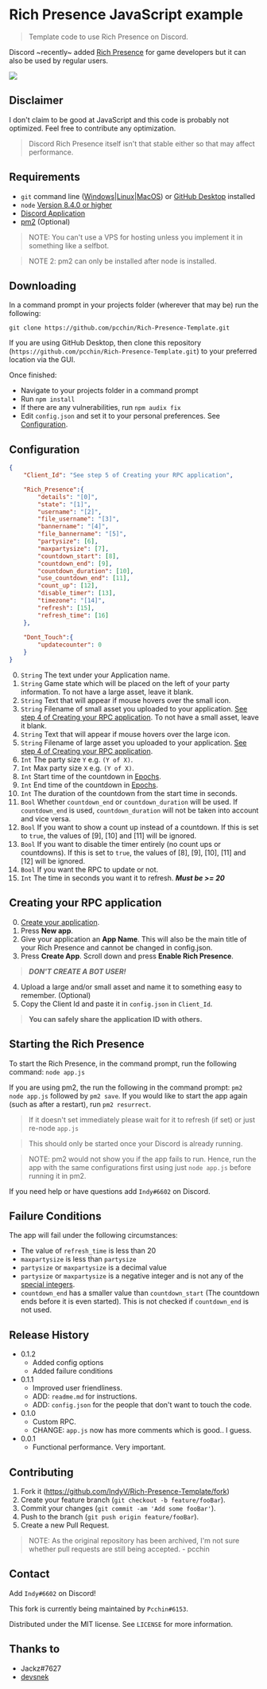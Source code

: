 # Rich Presence JavaScript example
> Template code to use Rich Presence on Discord.

Discord ~recently~ added [Rich Presence](https://discordapp.com/developers/docs/rich-presence/best-practices) for game developers but it can also be used by regular users.

![](https://i.imgur.com/p6WUZoi.png)

## Disclaimer
I don't claim to be good at JavaScript and this code is probably not optimized.
Feel free to contribute any optimization.

> Discord Rich Presence itself isn't that stable either so that may affect performance.

## Requirements

- `git` command line ([Windows](https://git-scm.com/download/win)|[Linux](https://git-scm.com/book/en/v2/Getting-Started-Installing-Git)|[MacOS](https://git-scm.com/download/mac)) or [GitHub Desktop](https://desktop.github.com/) installed
- `node` [Version 8.4.0 or higher](https://nodejs.org)
- [Discord Application](https://discordapp.com/developers/applications/me)
- [pm2](https://pm2.keymetrics.io/) (Optional)

> NOTE: You can't use a VPS for hosting unless you implement it in something like a selfbot.

> NOTE 2: pm2 can only be installed after node is installed.

## Downloading

In a command prompt in your projects folder (wherever that may be) run the following:

`git clone https://github.com/pcchin/Rich-Presence-Template.git`

If you are using GitHub Desktop, then clone this repository (`https://github.com/pcchin/Rich-Presence-Template.git`) to your preferred location via the GUI.

Once finished: 

- Navigate to your projects folder in a command prompt
- Run `npm install`
- If there are any vulnerabilities, run `npm audix fix`
- Edit `config.json` and set it to your personal preferences. See [Configuration](#config).


## <a name="config"></a>Configuration

```json
{
    "Client_Id": "See step 5 of Creating your RPC application",

    "Rich_Presence":{
        "details": "[0]",
        "state": "[1]",
        "username": "[2]",
        "file_username": "[3]",
        "bannername": "[4]",
        "file_bannername": "[5]",
        "partysize": [6],
        "maxpartysize": [7],
        "countdown_start": [8],
        "countdown_end": [9],
        "countdown_duration": [10],
        "use_countdown_end": [11],
        "count_up": [12],
        "disable_timer": [13],
        "timezone": "[14]",
        "refresh": [15],
        "refresh_time": [16]
    },
    
    "Dont_Touch":{
        "updatecounter": 0
    }
}
```

0. `String` The text under your Application name.
1. `String` Game state which will be placed on the left of your party information. To not have a large asset, leave it blank.
2. `String` Text that will appear if mouse hovers over the small icon.
3. `String` Filename of small asset you uploaded to your application. [See step 4 of Creating your RPC application](#createrpc). To not have a small asset, leave it blank.
4. `String` Text that will appear if mouse hovers over the large icon.
5. `String` Filename of large asset you uploaded to your application. [See step 4 of Creating your RPC application](#createrpc).
6. `Int` The party size `Y` e.g. `(Y of X)`.
7. `Int` Max party size `X` e.g. `(Y of X)`.
8. `Int` Start time of the countdown in [Epochs](https://www.epochconverter.com/).
9. `Int` End time of the countdown in [Epochs](https://www.epochconverter.com/).
10. `Int` The duration of the countdown from the start time in seconds.
11. `Bool` Whether `countdown_end` or `countdown_duration` will be used. If `countdown_end` is used, `countdown_duration` will not be taken into account and vice versa.
12. `Bool` If you want to show a count up instead of a countdown. If this is set to `true`, the values of \[9\], \[10\] and \[11\] will be ignored.
13. `Bool` If you want to disable the timer entirely (no count ups or countdowns). If this is set to `true`, the values of \[8\], \[9\], \[10\], \[11\] and \[12\] will be ignored.
14. `Bool` If you want the RPC to update or not.
15. `Int` The time in seconds you want it to refresh. ***Must be >= 20***

## <a name="createrpc"></a>Creating your RPC application

0. [Create your application](https://discordapp.com/developers/applications/me).
1. Press **New app**.
2. Give your application an **App Name**. This will also be the main title of your Rich Presence and cannot be changed in config.json.
3. Press **Create App**. Scroll down and press **Enable Rich Presence**. 
> ***DON'T CREATE A BOT USER!***
4. Upload a large and/or small asset and name it to something easy to remember. (Optional)
5. Copy the Client Id and paste it in `config.json` in `Client_Id`.

> **You can safely share the application ID with others.**

## Starting the Rich Presence

To start the Rich Presence, in the command prompt, run the following command:
`node app.js`

If you are using pm2, the run the following in the command prompt: `pm2 node app.js` followed by `pm2 save`. If you would like to start the app again (such as after a restart), run `pm2 resurrect`.

> If it doesn't set immediately please wait for it to refresh (if set) or just re-node `app.js`

> This should only be started once your Discord is already running.

> NOTE: pm2 would not show you if the app fails to run. Hence, run the app with the same configurations first using just `node app.js` before running it in pm2.

If you need help or have questions add `Indy#6602` on Discord.

## Failure Conditions

The app will fail under the following circumstances:

- The value of `refresh_time` is less than 20
- `maxpartysize` is less than `partysize`
- `partysize` or `maxpartysize` is a decimal value
- `partysize` or `maxpartysize` is a negative integer and is not any of the [special integers](#template).
- `countdown_end` has a smaller value than `countdown_start` (The countdown ends before it is even started). This is not checked if `countdown_end` is not used.

## Release History

* 0.1.2
    * Added config options
    * Added failure conditions
* 0.1.1
    * Improved user friendliness.
    * ADD: `readme.md` for instructions.
    * ADD: `config.json` for the people that don't want to touch the code.
* 0.1.0
    * Custom RPC.
    * CHANGE: `app.js` now has more comments which is good.. I guess.
* 0.0.1
    * Functional performance. Very important.

## Contributing

1. Fork it (https://github.com/IndyV/Rich-Presence-Template/fork)
2. Create your feature branch (`git checkout -b feature/fooBar`).
3. Commit your changes (`git commit -am 'Add some fooBar'`).
4. Push to the branch (`git push origin feature/fooBar`).
5. Create a new Pull Request.

> NOTE: As the original repository has been archived, I'm not sure whether pull requests are still being accepted. - pcchin

## Contact

Add `Indy#6602` on Discord!

This fork is currently being maintained by `Pcchin#6153`.

Distributed under the MIT license. See ``LICENSE`` for more information.

## Thanks to

* Jackz#7627
* [devsnek](https://github.com/devsnek)
